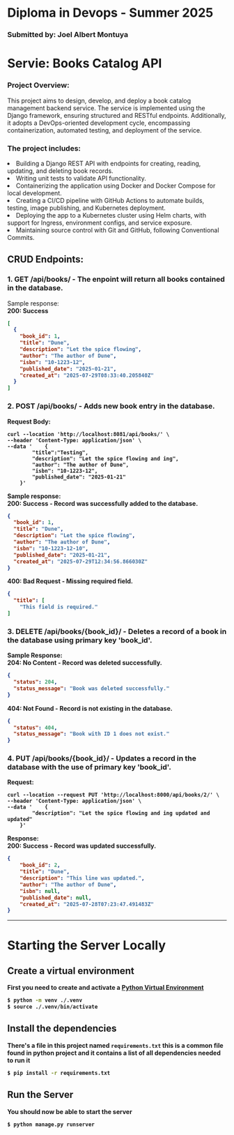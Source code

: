 # Diploma in Devops - Summer 2025
### Submitted by: Joel Albert Montuya


# Servie: Books Catalog API

### Project Overview:
  <p> This project aims to design, develop, and deploy a book catalog management backend service. The service is implemented using the Django framework, ensuring structured and RESTful endpoints. Additionally, it adopts a DevOps-oriented development cycle, encompassing containerization, automated testing, and deployment of the service. </p>
  
### The project includes: <br />
<li> Building a Django REST API with endpoints for creating, reading, updating, and deleting book records. </li>
<li> Writing unit tests to validate API functionality. </li> 
<li> Containerizing the application using Docker and Docker Compose for local development. </li>
<li> Creating a CI/CD pipeline with GitHub Actions to automate builds, testing, image publishing, and Kubernetes deployment. </li>
<li> Deploying the app to a Kubernetes cluster using Helm charts, with support for Ingress, environment configs, and service exposure. </li>
<li> Maintaining source control with Git and GitHub, following Conventional Commits. </li>

## CRUD Endpoints: <br />
### 1. <b> GET </b> /api/books/ - The enpoint will return all books contained in the database. <br />
Sample response:<br />
<b> 200: Success <b/>
```json
[	
  {
    "book_id": 1,
    "title": "Dune",
    "description": "Let the spice flowing",
    "author": "The author of Dune",
    "isbn": "10-1223-12",
    "published_date": "2025-01-21",
    "created_at": "2025-07-29T08:33:40.205840Z"
  }
]
```


### 2. <b> POST </b> /api/books/ - Adds new book entry in the database. <br />
Request Body:
```curl
curl --location 'http://localhost:8081/api/books/' \
--header 'Content-Type: application/json' \
--data '    {
        "title":"Testing",
        "description": "Let the spice flowing and ing",
        "author": "The author of Dune",
        "isbn": "10-1223-12",
        "published_date": "2025-01-21"
    }'
```

Sample response: <br/>
200: Success - Record was successfully added to the database.
```json
{
  "book_id": 1,
  "title": "Dune",
  "description": "Let the spice flowing",
  "author": "The author of Dune",
  "isbn": "10-1223-12-10",
  "published_date": "2025-01-21",
  "created_at": "2025-07-29T12:34:56.866030Z"
}
```

400: Bad Request - Missing required field.
```json
{
  "title": [
    "This field is required."
]
```

### <b> 3. DELETE </b> /api/books/{book_id}/ - Deletes a record of a book in the database using primary key <b>'book_id'</b>.
Sample Response: <br />
204: No Content - Record was deleted successfully.
```json
{
  "status": 204,
  "status_message": "Book was deleted successfully."
}
```

404: Not Found - Record is not existing in the database.
```json
{
  "status": 404,
  "status_message": "Book with ID 1 does not exist."
}
```


### <b> 4. PUT </b> /api/books/{book_id}/ - Updates a record in the database with the use of primary key <b>'book_id'</b>.
Request:<br />
```curl
curl --location --request PUT 'http://localhost:8000/api/books/2/' \
--header 'Content-Type: application/json' \
--data '    {
        "description": "Let the spice flowing and ing updated and updated"
    }'
```

Response:<br />
200: Success - Record was updated successfully.
```json
{
    "book_id": 2,
    "title": "Dune",
    "description": "This line was updated.",
    "author": "The author of Dune",
    "isbn": null,
    "published_date": null,
    "created_at": "2025-07-28T07:23:47.491483Z"
}
```



<hr>

# Starting the Server Locally

## Create a virtual environment

First you need to create and activate a [Python Virtual Environment](https://docs.python.org/3/library/venv.html)

```bash
$ python -m venv ./.venv
$ source ./.venv/bin/activate
```

## Install the dependencies

There's a file in this project named `requirements.txt` this is a common file found in python project and it contains a list of all dependencies needed to run it

```bash
$ pip install -r requirements.txt
```

## Run the Server

You should now be able to start the server

```bash
$ python manage.py runserver
```

